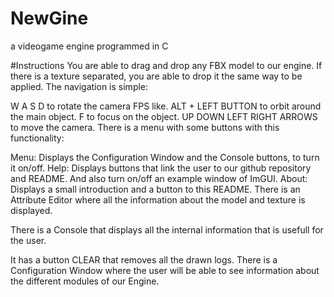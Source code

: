 # NewGine
a videogame engine programmed in C

#Instructions
You are able to drag and drop any FBX model to our engine. If there is a texture separated, you are able to drop it the same way to be applied. The navigation is simple:

W A S D to rotate the camera FPS like.
ALT + LEFT BUTTON to orbit around the main object.
F to focus on the object.
UP DOWN LEFT RIGHT ARROWS to move the camera.
There is a menu with some buttons with this functionality:

Menu: Displays the Configuration Window and the Console buttons, to turn it on/off.
Help: Displays buttons that link the user to our github repository and README. And also turn on/off an example window of ImGUI.
About: Displays a small introduction and a button to this README.
There is an Attribute Editor where all the information about the model and texture is displayed.

There is a Console that displays all the internal information that is usefull for the user.

It has a button CLEAR that removes all the drawn logs.
There is a Configuration Window where the user will be able to see information about the different modules of our Engine.
